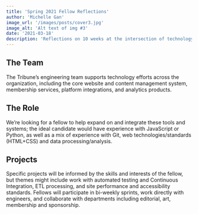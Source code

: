 ```yaml
---
title: 'Spring 2021 Fellow Reflections'
author: 'Michelle Gan'
image_url: '/images/posts/cover3.jpg'
image_alt: 'Alt text of img #3'
date: '2021-03-18'
description: 'Reflections on 10 weeks at the intersection of technology and journalism'
---
```


## The Team

The Tribune’s engineering team supports technology efforts across the organization, including the core website and content management system, membership services, platform integrations, and analytics products.

## The Role

We’re looking for a fellow to help expand on and integrate these tools and systems; the ideal candidate would have experience with JavaScript or Python, as well as a mix of experience with Git, web technologies/standards (HTML+CSS) and data processing/analysis.

## Projects

Specific projects will be informed by the skills and interests of the fellow, but themes might include work with automated testing and Continuous Integration, ETL processing, and site performance and accessibility standards. Fellows will participate in bi-weekly sprints, work directly with engineers, and collaborate with departments including editorial, art, membership and sponsorship.
